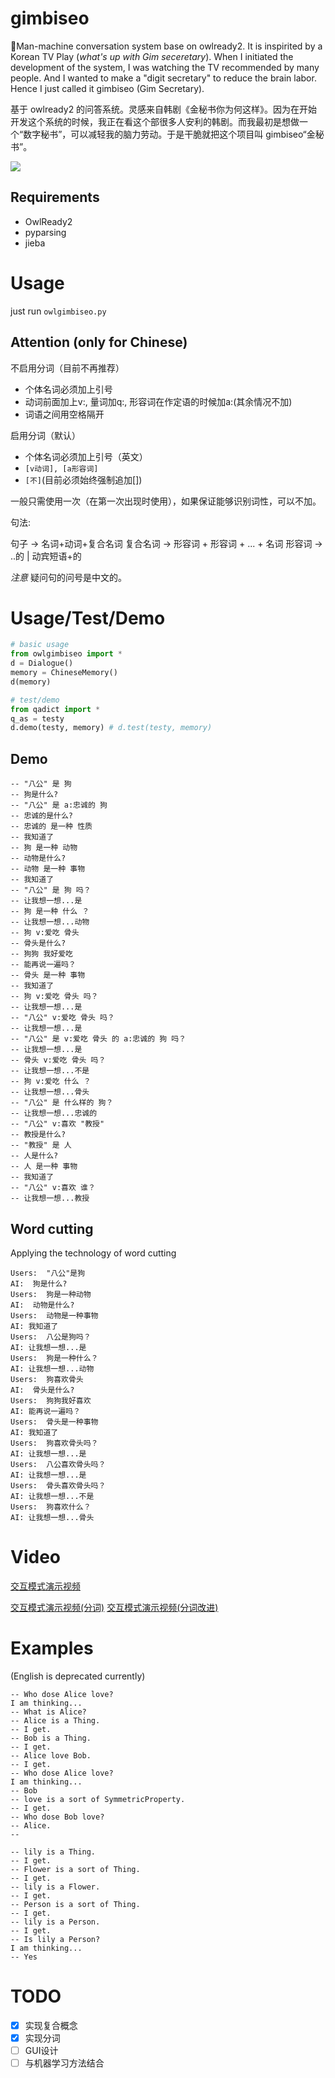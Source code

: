 # gimbiseo
🤖Man-machine conversation system base on owlready2. It is inspirited by a Korean TV Play (*what's up with Gim seceretary*). When I initiated the development of the system, I was watching the TV recommended by many people. And I wanted to make a "digit secretary" to reduce the brain labor. Hence I just called it gimbiseo (Gim Secretary).

基于 owlready2 的问答系统。灵感来自韩剧《金秘书你为何这样》。因为在开始开发这个系统的时候，我正在看这个部很多人安利的韩剧。而我最初是想做一个“数字秘书”，可以减轻我的脑力劳动。于是干脆就把这个项目叫 gimbiseo“金秘书”。

![](https://github.com/Freakwill/gimbiseo/blob/master/gimbiseo.jpg)

## Requirements
- OwlReady2
- pyparsing
- jieba

# Usage
just run `owlgimbiseo.py`

## Attention (only for Chinese)
不启用分词（目前不再推荐）
- 个体名词必须加上引号
- 动词前面加上v:, 量词加q:, 形容词在作定语的时候加a:(其余情况不加)
- 词语之间用空格隔开

启用分词（默认）
- 个体名词必须加上引号（英文）
- `[v动词], [a形容词]`
- `[不]`(目前必须始终强制追加[])

一般只需使用一次（在第一次出现时使用），如果保证能够识别词性，可以不加。

句法:

   句子 -> 名词+动词+复合名词
   复合名词 -> 形容词 + 形容词 + ... + 名词
   形容词 -> ..的 | 动宾短语+的
   


*注意* 疑问句的问号是中文的。

# Usage/Test/Demo
```python
# basic usage
from owlgimbiseo import *
d = Dialogue()
memory = ChineseMemory()
d(memory)

# test/demo
from qadict import *
q_as = testy
d.demo(testy, memory) # d.test(testy, memory)
```
 
## Demo

    -- "八公" 是 狗
    -- 狗是什么?
    -- "八公" 是 a:忠诚的 狗
    -- 忠诚的是什么?
    -- 忠诚的 是一种 性质
    -- 我知道了
    -- 狗 是一种 动物
    -- 动物是什么?
    -- 动物 是一种 事物
    -- 我知道了
    -- "八公" 是 狗 吗？
    -- 让我想一想...是
    -- 狗 是一种 什么 ？
    -- 让我想一想...动物
    -- 狗 v:爱吃 骨头
    -- 骨头是什么?
    -- 狗狗 我好爱吃
    -- 能再说一遍吗？
    -- 骨头 是一种 事物
    -- 我知道了
    -- 狗 v:爱吃 骨头 吗？
    -- 让我想一想...是
    -- "八公" v:爱吃 骨头 吗？
    -- 让我想一想...是
    -- "八公" 是 v:爱吃 骨头 的 a:忠诚的 狗 吗？
    -- 让我想一想...是
    -- 骨头 v:爱吃 骨头 吗？
    -- 让我想一想...不是
    -- 狗 v:爱吃 什么 ？
    -- 让我想一想...骨头
    -- "八公" 是 什么样的 狗？
    -- 让我想一想...忠诚的
    -- "八公" v:喜欢 "教授"
    -- 教授是什么?
    -- "教授" 是 人
    -- 人是什么?
    -- 人 是一种 事物
    -- 我知道了
    -- "八公" v:喜欢 谁？
    -- 让我想一想...教授

## Word cutting
Applying the technology of word cutting

    Users:  "八公"是狗
    AI:  狗是什么?
    Users:  狗是一种动物
    AI:  动物是什么?
    Users:  动物是一种事物
    AI: 我知道了
    Users:  八公是狗吗？
    AI: 让我想一想...是
    Users:  狗是一种什么？
    AI: 让我想一想...动物
    Users:  狗喜欢骨头
    AI:  骨头是什么?
    Users:  狗狗我好喜欢
    AI: 能再说一遍吗？
    Users:  骨头是一种事物
    AI: 我知道了
    Users:  狗喜欢骨头吗？
    AI: 让我想一想...是
    Users:  八公喜欢骨头吗？
    AI: 让我想一想...是
    Users:  骨头喜欢骨头吗？
    AI: 让我想一想...不是
    Users:  狗喜欢什么？
    AI: 让我想一想...骨头

# Video
[交互模式演示视频](https://www.bilibili.com/video/av66578713)

[交互模式演示视频(分词)](https://www.bilibili.com/video/av69086776)
[交互模式演示视频(分词改进)](https://www.bilibili.com/video/av70597500)

# Examples
(English is deprecated currently)
```
-- Who dose Alice love?
I am thinking...
-- What is Alice?
-- Alice is a Thing.
-- I get.
-- Bob is a Thing.
-- I get.
-- Alice love Bob.
-- I get.
-- Who dose Alice love?
I am thinking...
-- Bob
-- love is a sort of SymmetricProperty.
-- I get.
-- Who dose Bob love?
-- Alice.
--
```

```
-- lily is a Thing.
-- I get.
-- Flower is a sort of Thing.
-- I get.
-- lily is a Flower.
-- I get.
-- Person is a sort of Thing.
-- I get.
-- lily is a Person.
-- I get.
-- Is lily a Person?
I am thinking...
-- Yes
```

# TODO
- [x] 实现复合概念
- [x] 实现分词
- [ ] GUI设计
- [ ] 与机器学习方法结合
